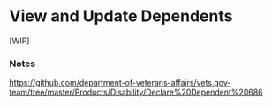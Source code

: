 # View and Update Dependents

[WIP]

### Notes

https://github.com/department-of-veterans-affairs/vets.gov-team/tree/master/Products/Disability/Declare%20Dependent%20686
